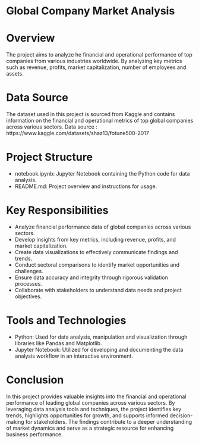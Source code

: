 # Global Company Market Analysis

<h1><a name="introduction">Overview</a></h1>
<p>The project aims to analyze he financial and operational performance of top companies from various industries worldwide. By analyzing key metrics such as revenue, profits, market capitalization, number of employees and assets. </p>


<h1><a name="projectobjectives">Data Source</a></h1>
<p>The dataset used in this project is sourced from Kaggle and contains information on the financial and operational metrics of top global companies across various sectors.
Data source : https://www.kaggle.com/datasets/shaz13/fotune500-2017
 
</p>


<h1><a name="projectobjectives">Project Structure</a></h1>

- notebook.ipynb: Jupyter Notebook containing the Python code for data analysis.
- README.md: Project overview and instructions for usage.

<h1><a name="projectobjectives">Key Responsibilities</a></h1>

- Analyze financial performance data of global companies across various sectors.
- Develop insights from key metrics, including revenue, profits, and market capitalization.
- Create data visualizations to effectively communicate findings and trends.
- Conduct sectoral comparisons to identify market opportunities and challenges.
- Ensure data accuracy and integrity through rigorous validation processes.
- Collaborate with stakeholders to understand data needs and project objectives.


 <h1><a name="projectobjectives">Tools and Technologies</a></h1>
 
- Python: Used for data analysis, manipulation and visualization through libraries like Pandas and Matplotlib.
- Jupyter Notebook: Utilized for developing and documenting the data analysis workflow in an interactive environment.


<h1><a name="projectobjectives">Conclusion</a></h1>
<p>In this project provides valuable insights into the financial and operational performance of leading global companies across various sectors. By leveraging data analysis tools and techniques, the project identifies key trends, highlights opportunities for growth, and supports informed decision-making for stakeholders. The findings contribute to a deeper understanding of market dynamics and serve as a strategic resource for enhancing business performance. </p>


